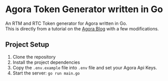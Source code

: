 # Agora Token Generator written in Go

An RTM and RTC Token generator for Agora written in Go.<br/>
This is directly from a tutorial on the [Agora Blog](https://www.agora.io/en/blog/how-to-build-a-token-server-using-golang) with a few modifications.

## Project Setup
1. Clone the repository
2. Install the project dependencies
3. Copy the `.env.example` file into `.env` file and set your Agora Api Keys.
4. Start the server: `go run main.go`